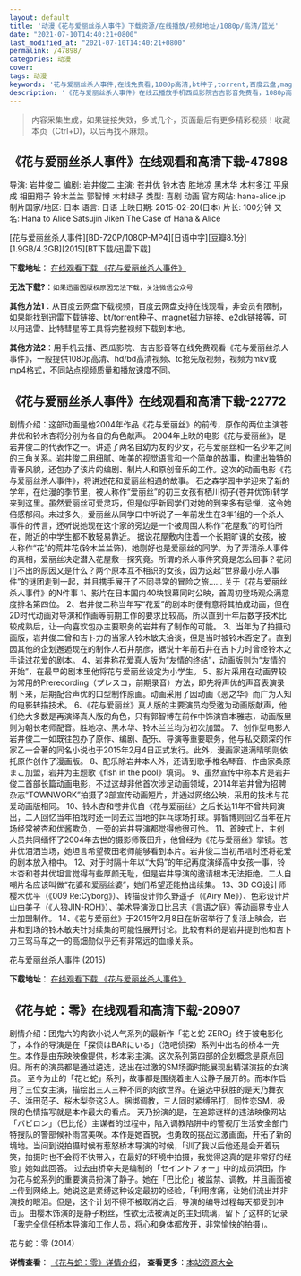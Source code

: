 ```yaml
---
layout: default
title: '动漫《花与爱丽丝杀人事件》下载资源/在线播放/视频地址/1080p/高清/蓝光'
date: "2021-07-10T14:40:21+0800"
last_modified_at: "2021-07-10T14:40:21+0800"
permalink: /47898/
categories: 动漫
cover:
tags: 动漫
keywords: '花与爱丽丝杀人事件,在线免费看,1080p高清,bt种子,torrent,百度云盘,magnet,磁力链,迅雷下载资源'
description: '《花与爱丽丝杀人事件》在线云播放手机西瓜影院吉吉影音免费看，1080p高清bd/hd未删减完整版和tc抢先枪版，mkv/mp4格式，附带bt/torrent种子、magnet/磁力链、百度云盘、网盘资源迅雷下载链接'
---
```


>内容采集生成，如果链接失效，多试几个，页面最后有更多精彩视频！收藏本页（Ctrl+D)，以后再找不麻烦。


## 《花与爱丽丝杀人事件》在线观看和高清下载-47898

导演: 岩井俊二 编剧: 岩井俊二 主演: 苍井优 铃木杏 胜地凉 黑木华 木村多江 平泉成 相田翔子 铃木兰兰 郭智博 木村绿子 类型: 喜剧 动画 官方网站: hana-alice.jp 制片国家/地区: 日本 语言: 日语 上映日期: 2015-02-20(日本) 片长: 100分钟 又名: Hana to Alice Satsujin Jiken The Case of Hana & Alice


[花与爱丽丝杀人事件][BD-720P/1080P-MP4][日语中字][豆瓣8.1分][1.9GB/4.3GB][2015][BT下载/迅雷下载]

**下载地址**： [在线观看下载 《花与爱丽丝杀人事件》](https://www.btdx8.com/torrent/hana_to_alice_satsujin_jiken_2015.html) 


**无法下载?**：`如果迅雷因版权原因无法下载，关注微信公众号 `

**其他方法1**：从百度云网盘下载视频，百度云网盘支持在线观看，非会员有限制，如果能找到迅雷下载链接、bt/torrent种子、magnet磁力链接、e2dk链接等，可以用迅雷、比特彗星等工具将完整视频下载到本地。

**其他方法2**：用手机云播、西瓜影院、吉吉影音等在线免费观看《花与爱丽丝杀人事件》，一般提供1080p高清、hd/bd高清视频、tc抢先版视频，视频为mkv或mp4格式，不同站点视频质量和播放速度不同。


## 《花与爱丽丝杀人事件》在线观看和高清下载-22772

剧情介绍：这部动画是他2004年作品《花与爱丽丝》的前传，原作的两位主演苍井优和铃木杏将分别为各自的角色献声。   2004年上映的电影《花与爱丽丝》，是岩井俊二的代表作之一。讲述了两名自幼为友的少女，花与爱丽丝和一名少年之间的三角关系。岩井俊二用细腻、唯美的视觉语言和一个简单的故事，构建出独特的青春风貌，还包办了该片的编剧、制片人和原创音乐的工作。这次的动画电影《花与爱丽丝杀人事件》，将讲述花和爱丽丝相遇的故事。   石之森学园中学迎来了新的学年，在烂漫的季节里，被人称作“爱丽丝”的初三女孩有栖川彻子(苍井优饰)转学来到这里。虽然爱丽丝可爱灵巧，但是似乎新同学们对她的到来多有忌惮，这令她倍感郁闷。未过多久，爱丽丝从同学口中听说了一年前发生在3年1组的一个杀人事件的传言，还听说她现在这个家的旁边是一个被周围人称作“花屋敷”的可怕所在，附近的中学生都不敢轻易靠近。   据说花屋敷内住着一个长期旷课的女孩，被人称作“花”的荒井花(铃木兰兰饰)，她刚好也是爱丽丝的同学。为了弄清杀人事件的真相，爱丽丝决定潜入花屋敷一探究竟。所谓的杀人事件究竟是怎么回事？花闭门不出的原因又是什么？两个原本互不相识的女孩，因为这起“世界最小杀人事件”的谜团走到一起，并且携手展开了不同寻常的冒险之旅……   关于《花与爱丽丝杀人事件》的N件事   1、影片在日本国内40块银幕同时公映，首周初登场观众满意度排名第四位。 2、岩井俊二称当年写“花爱”的剧本时便有意将其拍成动画，但在2D时代动画对导演和作画等前期工作的要求比较高，所以直到十年后数字技术比较成熟后，让一向喜欢包办主要职务的岩井有了制作的可能。 3、当年为了拍摄动画版，岩井俊二曾和吉卜力的当家人铃木敏夫洽谈，但是当时被铃木否定了。直到因其他的企划邂逅现在的制作人石井朋彦，据说十年前石井在吉卜力时曾经铃木之手读过花爱的剧本。 4、岩井称花爱真人版为“友情的终结”，动画版则为“友情的开始”，在最早的剧本里他将花与爱丽丝设定为小学生。 5、影片采用在动画界较为常用的Prerecording（プレスコ，前期录音）方法，即先将声优的声音表演录制下来，后期配合声优的口型制作原画。动画采用了因动画《恶之华》而广为人知的电影转描技术。 6、《花与爱丽丝》真人版的主要演员均受邀为动画版献声，他们绝大多数是再演绎真人版的角色，只有郭智博在前作中饰演宫本雅志，动画版里则为朝长老师配音。胜地凉、黑木华、铃木兰兰均为初次加盟。 7、创作型电影人岩井俊二一如既往包办了原作、编剧、配乐、导演等重要职务，他与私交颇深的作家乙一合著的同名小说也于2015年2月4日正式发行。此外，漫画家道满晴明则依托原作创作了漫画版。 8、配乐除岩井本人外，还请到歌手椎名琴音、作曲家桑原まこ加盟，岩井为主题歌《fish in the pool》填词。 9、虽然宣传中称本片是岩井俊二首部长篇动画电影，不过这却非他首次涉足动画领域，2014年岩井曾为招聘杂志“TOWNWORK”拍摄了3部宣传动画短片，并通过网络公映，采用的技术与花爱动画版相同。 10、铃木杏和苍井优自《花与爱丽丝》之后长达11年不曾共同演出，二人回忆当年拍戏时还一同去过当地的乒乓球场打球。郭智博则回忆当年在片场经常被杏和优酱欺负，一旁的岩井导演都觉得他很可怜。 11、首映式上，主创人员共同缅怀了2004年去世的摄影师筱田升，他曾经为《花与爱丽丝》掌镜。苍井优泪洒当场，她坦言希望筱田老师能够看到本片。岩井俊二当初吊唁时还将花爱的剧本放入棺中。 12、对于时隔十年以“大妈”的年纪再度演绎高中女孩一事，铃木杏和苍井优坦言觉得有些厚颜无耻，但是岩井导演的邀请根本无法拒绝。二人自嘲片名应该叫做“花婆和爱丽丝婆”，她们希望还能拍出续集。 13、3D CG设计师樱木优平（《009 Re:Cyborg》）、转描设计师久野遥子（《Airy Me》）、色彩设计片山由美子（《人狼JIN-ROH》）、美术导演泷口比吕志《言语之庭》等动画界专业人士加盟制作。 14、《花与爱丽丝》于2015年2月8日在新宿举行了复活上映会，岩井和到场的铃木敏夫针对续集的可能性展开讨论。比较有料的是岩井提到他和吉卜力三驾马车之一的高畑勋似乎还有非常远的血缘关系。


花与爱丽丝杀人事件 (2015)

**下载地址**： [在线观看下载 《花与爱丽丝杀人事件》](https://www.btbtdy.me/btdy/dy267.html) 


## 《花与蛇：零》在线观看和高清下载-20907

剧情介绍：团鬼六的肉欲小说人气系列的最新作「花と蛇 ZERO」终于被电影化了，本作的导演是在「探侦はBARにいる」（泡吧侦探）系列中出名的桥本一先生。本作是由东映映像提供，杉本彩主演。这次系列第四部的企划概念是原点回归。所有的演员都是通过遴选，选出在过激的SM场面时能展现出精湛演技的女演员。 至今为止的「花と蛇」系列，故事都是围绕着主人公静子展开的。而本作启用了三位女主演，描绘出三人三种不同的肉欲世界。在遴选中获胜的是天乃舞衣子、浜田范子、桜木梨奈这3人。捆绑调教，三人同时紧缚吊打，同性恋SM，极限的色情描写就是本作最大的看点。 天乃扮演的是，在追踪谜样的违法映像网站「バビロン」（巴比伦）主谋者的过程中，陷入调教陷阱中的警视厅生活安全部门特搜队的警部候补雨宫美咲。本作是她首脱，也勇敢的挑战过激画面，开拓了新的境地。当问到说拍摄时候有惹怒桥本导演的时候，「训了我以后他还是会开着玩笑，拍摄时也不会将不快带入，在最好的环境中拍摄，我觉得这真的是非常好的经验」她如此回答。 过去由桥幸夫是编制的「セイントフォー」中的成员浜田，作为花与蛇系列的重要演员扮演了静子。她在「巴比伦」被监禁、调教，并且画面被上传到网络上。她说这是紧缚这种设定最初的经验，「利用疼痛，让她们流出并非演技的眼泪。但是，这个计划不得不被取消之后，导演的编导过程每天都受到冲击」。由樱木饰演的是静子粉丝，性欲无法被满足的主妇琉璃，留下了这样的记录「我完全信任桥本导演和工作人员，将心和身体都放开，非常愉快的拍摄」。


花与蛇：零 (2014)

**详情查看**： [《花与蛇：零》详情介绍](/movie/20907/)， **查看更多**：[本站资源大全](/movie/t/all/)

